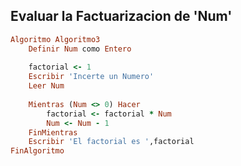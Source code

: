## Evaluar la Factuarizacion de 'Num'
```ruby
Algoritmo Algoritmo3
	Definir Num como Entero
	
	factorial <- 1
	Escribir 'Incerte un Numero'
	Leer Num
	
	Mientras (Num <> 0) Hacer
		factorial <- factorial * Num
		Num <- Num - 1
	FinMientras
	Escribir 'El factorial es ',factorial
FinAlgoritmo
```
